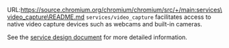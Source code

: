 URL:https://source.chromium.org/chromium/chromium/src/+/main:services\video_capture\README.md
`services/video_capture` facilitates access to native video capture devices such as webcams and built-in cameras.

See the [service design
document](https://docs.google.com/document/d/1Qw7rw1AJy0QHXjha36jZNiEuxsxWslJ_X-zpOhijvI8) for more detailed information.
